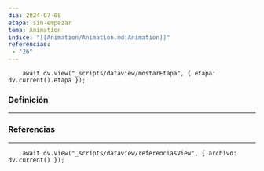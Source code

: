 ```yaml
---
dia: 2024-07-08
etapa: sin-empezar
tema: Animation
indice: "[[Animation/Animation.md|Animation]]"
referencias: 
 - "26"
---
```

```dataviewjs
	await dv.view("_scripts/dataview/mostarEtapa", { etapa: dv.current().etapa });
```
### Definición
---




### Referencias
---
```dataviewjs
	await dv.view("_scripts/dataview/referenciasView", { archivo: dv.current() });
```